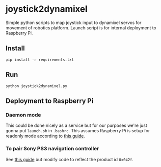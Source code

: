 # joystick2dynamixel

Simple python scripts to map joystick input to dynamixel servos for movement of robotics platform. Launch script is for internal deployment to Raspberry Pi.

## Install

    pip install -r requirements.txt

## Run

    python joystick2dynamixel.py

## Deployment to Raspberry Pi

### Daemon mode

This could be done nicely as a service but for our purposes we're just gonna put `launch.sh` in `.bashrc`. This assumes Raspberry Pi is setup for readonly mode according to [this guide](http://hallard.me/raspberry-pi-read-only/).

### To pair Sony PS3 navigation controller

See [this guide](https://www.piborg.org/rpi-ps3-help) but modify code to reflect the product id `0x042f`.